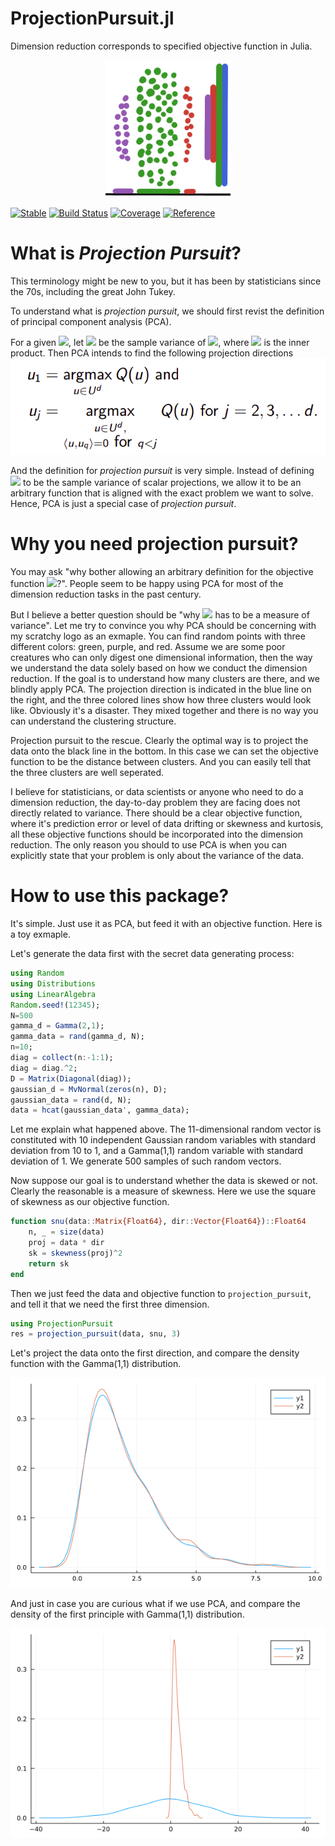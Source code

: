 ProjectionPursuit.jl
========

Dimension reduction corresponds to specified objective function in Julia.
<p align="center">
<img src="https://github.com/xieyj17/ProjectionPursuit.jl/raw/main/docs/src/assets/logo.png" width="200"/>
</p>

[![Stable](https://img.shields.io/badge/docs-stable-blue.svg)](https://xieyj17.github.io/ProjectionPursuit.jl/)
[![Build Status](https://app.travis-ci.com/xieyj17/ProjectionPursuit.jl.svg?branch=main)](https://app.travis-ci.com/xieyj17/ProjectionPursuit.jl)
[![Coverage](https://codecov.io/gh/xieyj17/ProjectionPursuit.jl/branch/main/graph/badge.svg)](https://codecov.io/gh/xieyj17/ProjectionPursuit.jl)
[![Reference](https://img.shields.io/badge/Reference-http%3A%2F%2Fhdl.handle.net%2F10012%2F16710-brightgreen)](http://hdl.handle.net/10012/16710)


# What is ***Projection Pursuit***?
This terminology might be new to you, but it has been by statisticians since the 70s, including the great John Tukey.

To understand what is *projection pursuit*, we should first revist the definition of principal component analysis (PCA).

For a given <img src="https://render.githubusercontent.com/render/math?math=u \in U^{d}">, let <img src="https://render.githubusercontent.com/render/math?math=Q(u)"> be the sample variance of <img src="https://render.githubusercontent.com/render/math?math=\langle x_1, u \rangle, \ldots, \langle x_n, u \rangle">, where <img src="https://render.githubusercontent.com/render/math?math=\langle \cdot \rangle"> is the inner product. Then PCA intends to find the following projection directions
![gamma_pca](/docs/src/assets/pca.png)

And the definition for *projection pursuit* is very simple. Instead of defining <img src="https://render.githubusercontent.com/render/math?math=Q(u)"> to be the sample variance of scalar projections, we allow it to be an arbitrary function that is aligned with the exact problem we want to solve. Hence, PCA is just a special case of *projection pursuit*.

# Why you need projection pursuit?
You may ask "why bother allowing an arbitrary definition for the objective function <img src="https://render.githubusercontent.com/render/math?math=Q(u)">?". People seem to be happy using PCA for most of the dimension reduction tasks in the past century. 

But I believe a better question should be "why <img src="https://render.githubusercontent.com/render/math?math=Q(u)"> has to be a measure of variance". Let me try to convince you why PCA should be concerning with my scratchy logo as an exmaple. You can find random points with three different colors: green, purple, and red. Assume we are some poor creatures who can only digest one dimensional information, then the way we understand the data solely based on how we conduct the dimension reduction. If the goal is to understand how many clusters are there, and we blindly apply PCA. The projection direction is indicated in the blue line on the right, and the three colored lines show how three clusters would look like. Obviously it's a disaster. They mixed together and there is no way you can understand the clustering structure.

Projection pursuit to the rescue. Clearly the optimal way is to project the data onto the black line in the bottom. In this case we can set the objective function to be the distance between clusters. And you can easily tell that the three clusters are well seperated.

I believe for statisticians, or data scientists or anyone who need to do a dimension reduction, the day-to-day problem they are facing does not directly related to variance. There should be a clear objective function, where it's prediction error or level of data drifting or skewness and kurtosis, all these objective functions should be incorporated into the dimension reduction. The only reason you should to use PCA is when you can explicitly state that your problem is only about the variance of the data. 

# How to use this package?
It's simple. Just use it as PCA, but feed it with an objective function. Here is a toy exmaple.

Let's generate the data first with the secret data generating process:

```julia
using Random
using Distributions
using LinearAlgebra
Random.seed!(12345);
N=500
gamma_d = Gamma(2,1);
gamma_data = rand(gamma_d, N);
n=10;
diag = collect(n:-1:1);
diag = diag.^2;
D = Matrix(Diagonal(diag)); 
gaussian_d = MvNormal(zeros(n), D);
gaussian_data = rand(d, N);
data = hcat(gaussian_data', gamma_data);
```
Let me explain what happened above. The 11-dimensional random vector is constituted with 10 independent Gaussian random variables with standard deviation from 10 to 1, and a Gamma(1,1) random variable with standard deviation of 1. We generate 500 samples of such random vectors.

Now suppose our goal is to understand whether the data is skewed or not. Clearly the reasonable is a measure of skewness. Here we use the square of skewness as our objective function.
```julia
function snu(data::Matrix{Float64}, dir::Vector{Float64})::Float64
    n, _ = size(data)
    proj = data * dir
    sk = skewness(proj)^2
    return sk
end
```

Then we just feed the data and objective function to `projection_pursuit`, and tell it that we need the first three dimension.
```julia
using ProjectionPursuit
res = projection_pursuit(data, snu, 3)
```

Let's project the data onto the first direction, and compare the density function with the Gamma(1,1) distribution.

![gamma_pp](/docs/src/assets/gamma_pp.png)

And just in case you are curious what if we use PCA, and compare the density of the first principle with Gamma(1,1) distribution.

![gamma_pca](/docs/src/assets/gamma_pca.png)
